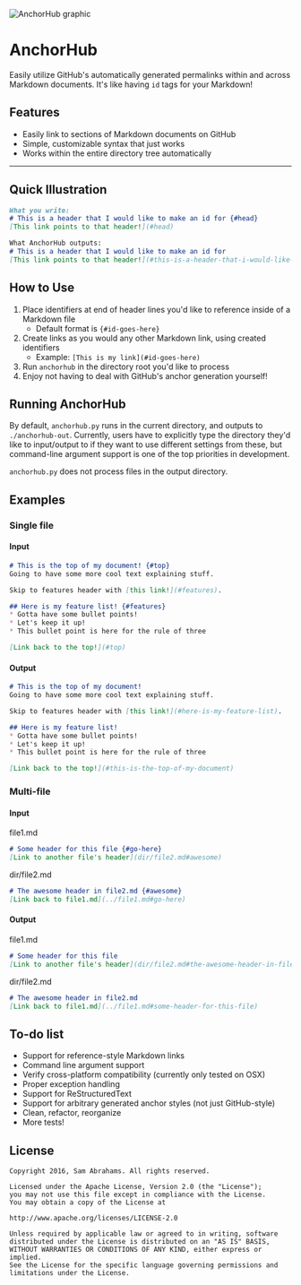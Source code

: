 ![AnchorHub graphic](http://cdn.rawgit.com/samjabrahams/anchorhub/master/img/graphic.svg)

# AnchorHub

Easily utilize GitHub's automatically generated permalinks within and across Markdown documents. It's like having `id` tags for your Markdown!

## Features

* Easily link to sections of Markdown documents on GitHub
* Simple, customizable syntax that just works
* Works within the entire directory tree automatically

---

## Quick Illustration

```markdown
What you write:
# This is a header that I would like to make an id for {#head}
[This link points to that header!](#head)

What AnchorHub outputs:
# This is a header that I would like to make an id for
[This link points to that header!](#this-is-a-header-that-i-would-like-to-make-an-id-for)
```

## How to Use

1. Place identifiers at end of header lines you'd like to reference inside of a Markdown file
	* Default format is `{#id-goes-here}`
2. Create links as you would any other Markdown link, using created identifiers
	* Example: `[This is my link](#id-goes-here)`
3. Run `anchorhub` in the directory root you'd like to process
4. Enjoy not having to deal with GitHub's anchor generation yourself!

## Running AnchorHub

By default, `anchorhub.py` runs in the current directory, and outputs to `./anchorhub-out`. Currently, users have to explicitly type the directory they'd like to input/output to if they want to use different settings from these, but command-line argument support is one of the top priorities in development.

`anchorhub.py` does not process files in the output directory.

## Examples

### Single file

#### Input
```markdown
# This is the top of my document! {#top}
Going to have some more cool text explaining stuff.

Skip to features header with [this link!](#features).

## Here is my feature list! {#features}
* Gotta have some bullet points!
* Let's keep it up!
* This bullet point is here for the rule of three

[Link back to the top!](#top)
```

#### Output

```markdown
# This is the top of my document! 
Going to have some more cool text explaining stuff.

Skip to features header with [this link!](#here-is-my-feature-list).

## Here is my feature list! 
* Gotta have some bullet points!
* Let's keep it up!
* This bullet point is here for the rule of three

[Link back to the top!](#this-is-the-top-of-my-document)
```

### Multi-file

#### Input

file1.md

```markdown
# Some header for this file {#go-here}
[Link to another file's header](dir/file2.md#awesome)
```

dir/file2.md

```markdown
# The awesome header in file2.md {#awesome}
[Link back to file1.md](../file1.md#go-here)
```

#### Output

file1.md

```markdown
# Some header for this file 
[Link to another file's header](dir/file2.md#the-awesome-header-in-file2md)
```

dir/file2.md

```markdown
# The awesome header in file2.md 
[Link back to file1.md](../file1.md#some-header-for-this-file)
```

## To-do list

* Support for reference-style Markdown links
* Command line argument support
* Verify cross-platform compatibility (currently only tested on OSX)
* Proper exception handling
* Support for ReStructuredText
* Support for arbitrary generated anchor styles (not just GitHub-style)
* Clean, refactor, reorganize
* More tests!

## License

```
Copyright 2016, Sam Abrahams. All rights reserved.

Licensed under the Apache License, Version 2.0 (the "License");
you may not use this file except in compliance with the License.
You may obtain a copy of the License at

http://www.apache.org/licenses/LICENSE-2.0

Unless required by applicable law or agreed to in writing, software
distributed under the License is distributed on an "AS IS" BASIS,
WITHOUT WARRANTIES OR CONDITIONS OF ANY KIND, either express or implied.
See the License for the specific language governing permissions and
limitations under the License.
```